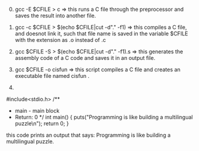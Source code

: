 0) gcc -E $CFILE > c => this runs a C file through the preprocessor and saves the result into another file.

1) gcc -c $CFILE > $(echo $CFILE|cut -d"." -f1) => this compiles a C file, and doesnot link it, such that file name is saved in the variable $CFILE with the extension as .o instead of .c

2) gcc $CFILE -S > $(echo $CFILE|cut -d"." -f1).s => this generates the assembly code of a C code and saves it in an output file.

3) gcc $CFILE -o cisfun => this script compiles a C file and creates an executable file named cisfun .

4)
#include<stdio.h>
/**
 * main - main block
 * Return: 0
*/
int main()
{
puts("Programming is like building a multilingual puzzle\n");
return 0;
}

this code prints an output that says: Programming is like building a multilingual puzzle.